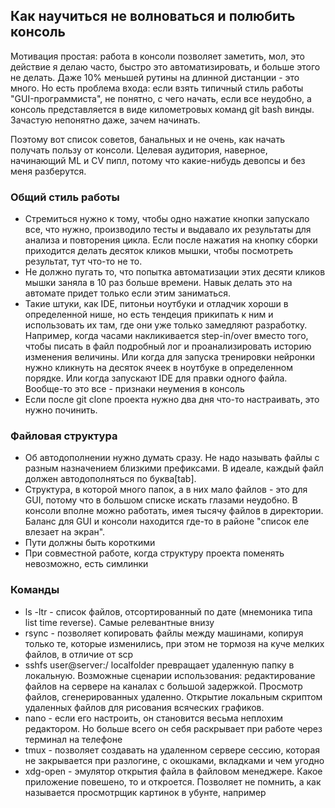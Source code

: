 ## Как научиться не волноваться и полюбить консоль

Мотивация простая: работа в консоли позволяет заметить, мол, это действие я делаю часто, быстро это автоматизировать, и больше этого не делать. Даже 10% меньшей рутины на длинной дистанции - это много. Но есть проблема входа: если взять типичный стиль работы "GUI-программиста", не понятно, с чего начать, если все неудобно, а консоль представляется в виде километровых команд git bash винды. Зачастую непонятно даже, зачем начинать.

Поэтому вот список советов, банальных и не очень, как начать получать пользу от консоли. Целевая аудитория, наверное, начинающий ML и CV пипл, потому что какие-нибудь девопсы и без меня разберутся.

### Общий стиль работы

* Стремиться нужно к тому, чтобы одно нажатие кнопки запускало все, что нужно, производило тесты и выдавало их результаты для анализа и повторения цикла. Если после нажатия на кнопку сборки приходится делать десяток кликов мышки, чтобы посмотреть результат, тут что-то не то.
* Не должно пугать то, что попытка автоматизации этих десяти кликов мышки заняла в 10 раз больше времени. Навык делать это на автомате придет только если этим заниматься.
* Такие штуки, как IDE, питоньи ноутбуки и отладчик хороши в определенной нише, но есть тендеция прикипать к ним и использовать их там, где они уже только замедляют разработку. Например, когда часами накликивается step-in/over вместо того, чтобы писать в файл подробный лог и проанализировать историю изменения величины. Или когда для запуска тренировки нейронки нужно кликнуть на десяток ячеек в ноутбуке в определенном порядке. Или когда запускают IDE для правки одного файла. Вообще-то это все - признаки неумения в консоль
* Если после git clone проекта нужно два дня что-то настраивать, это нужно починить.

### Файловая структура

* Об автодополнении нужно думать сразу. Не надо называть файлы с разным назначением близкими префиксами. В идеале, каждый файл должен автодополняться по буква[tab].
* Cтруктура, в которой много папок, а в них мало файлов - это для GUI, потому что в большом списке искать глазами неудобно. В консоли вполне можно работать, имея тысячу файлов в директории. Баланс для GUI и консоли находится где-то в районе "список еле влезает на экран".
* Пути должны быть короткими
* При совместной работе, когда структуру проекта поменять невозможно, есть симлинки

### Команды

* ls -ltr - список файлов, отсортированный по дате (мнемоника типа list time reverse). Самые релевантные внизу
* rsync - позволяет копировать файлы между машинами, копируя только те, которые изменились, при этом не тормозя на куче мелких файлов, в отличие от scp
* sshfs user@server:/ localfolder превращает удаленную папку в локальную. Возможные сценарии использования: редактирование файлов на сервере на каналах с большой задержкой. Просмотр файлов, сгенерированных удаленно. Открытие локальным скриптом удаленных файлов для рисования всяческих графиков.
* nano - если его настроить, он становится весьма неплохим редактором. Но больше всего он себя раскрывает при работе через терминал на телефоне
* tmux - позволяет создавать на удаленном сервере сессию, которая не закрывается при разлогине, с окошками, вкладками и чем угодно
* xdg-open - эмулятор открытия файла в файловом менеджере. Какое приложение повешено, то и откроется. Позволяет не помнить, а как называется просмотрщик картинок в убунте, например
